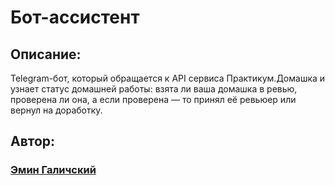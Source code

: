 # Бот-ассистент

## Описание:
Telegram-бот, который обращается к API сервиса Практикум.Домашка и узнает статус домашней работы: взята ли ваша домашка в ревью, проверена ли она, а если проверена — то принял её ревьюер или вернул на доработку.

## Автор: 
### [Эмин Галичский](https://github.com/Galichskyeyu "Эмин Галичский")
